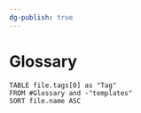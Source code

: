 ```yaml
---
dg-publish: true
---
```

# Glossary
```dataview
TABLE file.tags[0] as "Tag"
FROM #Glossary and -"templates"
SORT file.name ASC
```
